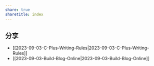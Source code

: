 ```yaml
---
share: true
sharetitle: index
---
```


## 分享
- [[2023-09-03-C-Plus-Writing-Rules|2023-09-03-C-Plus-Writing-Rules]]
- [[2023-09-03-Build-Blog-Online|2023-09-03-Build-Blog-Online]]
